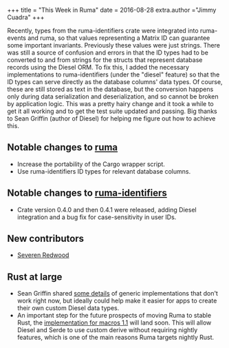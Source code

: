 +++
title = "This Week in Ruma"
date = 2016-08-28
extra.author ="Jimmy Cuadra"
+++

Recently, types from the ruma-identifiers crate were integrated into ruma-events and ruma, so that values representing a Matrix ID can guarantee some important invariants.
Previously these values were just strings.
There was still a source of confusion and errors in that the ID types had to be converted to and from strings for the structs that represent database records using the Diesel ORM.
To fix this, I added the necessary implementations to ruma-identifiers (under the "diesel" feature) so that the ID types can serve directly as the database columns' data types.
Of course, these are still stored as text in the database, but the conversion happens only during data serialization and deserialization, and so cannot be broken by application logic.
This was a pretty hairy change and it took a while to get it all working and to get the test suite updated and passing.
Big thanks to Sean Griffin (author of Diesel) for helping me figure out how to achieve this.

## Notable changes to [ruma](https://github.com/ruma/ruma)

* Increase the portability of the Cargo wrapper script.
* Use ruma-identifiers ID types for relevant database columns.

## Notable changes to [ruma-identifiers](https://github.com/ruma/ruma-identifiers)

* Crate version 0.4.0 and then 0.4.1 were released, adding Diesel integration and a bug fix for case-sensitivity in user IDs.

## New contributors

* [Severen Redwood](https://github.com/SShrike)

## Rust at large

* Sean Griffin shared [some details](https://gist.github.com/sgrif/92809819185a4077e919aaf0a607c6ef) of generic implementations that don't work right now, but ideally could help make it easier for apps to create their own custom Diesel data types.
* An important step for the future prospects of moving Ruma to stable Rust, the [implementation for macros 1.1](https://github.com/rust-lang/rust/pull/35957) will land soon.
  This will allow Diesel and Serde to use custom derive without requiring nightly features, which is one of the main reasons Ruma targets nightly Rust.
